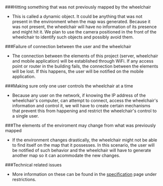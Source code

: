 ###Hitting something that was not previously mapped by the wheelchair
* This is called a dynamic object. It could be anything that was not present in the environment when the map was generated. Because it was not present, the wheelchair will have no information of its presence and might hit it. We plan to use the camera positioned in the front of the wheelchair to identify such objects and possibly avoid them.

###Failure of connection between the user and the wheelchair
* The connection between the elements of this project (server, wheelchair and mobile application) will be established through WiFi. If any access point or router in the building fails, the connection between the elements will be lost. If this happens, the user will be notified on the mobile application.

###Making sure only one user controls the wheelchair at a time
* Because any user on the network, if knowing the IP address of the wheelchair's computer, can attempt to connect, access the wheelchair's information and control it, we will have to create certain mechanisms that prevent this from happening and restrict the wheelchair's control to a single user.

###The elements of the enviroment may change from what was previously mapped
* If the environment changes drastically, the wheelchair might not be able to find itself on the map that it possesses. In this scenario, the user will be notified of such behavior and the wheelchair will have to generate another map so it can acommodate the new changes.

###Technical related issues
* More information on these can be found in the [specification](../specification/restrictions.md) page under restrictions.